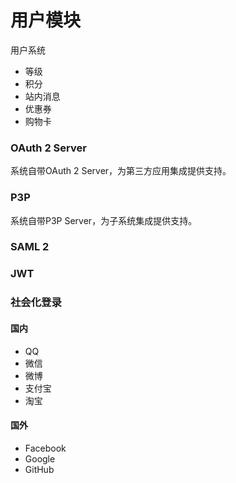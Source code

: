 # 用户模块

用户系统

- 等级
- 积分
- 站内消息
- 优惠券
- 购物卡

### OAuth 2 Server

系统自带OAuth 2 Server，为第三方应用集成提供支持。

### P3P

系统自带P3P Server，为子系统集成提供支持。

### SAML 2

### JWT

### 社会化登录

#### 国内

- QQ
- 微信
- 微博
- 支付宝
- 淘宝

#### 国外

- Facebook
- Google
- GitHub
